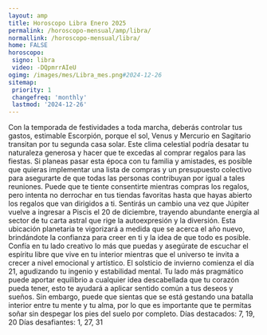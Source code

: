 ```yaml
---
layout: amp
title: Horoscopo Libra Enero 2025 
permalink: /horoscopo-mensual/amp/libra/
normallink: /horoscopo-mensual/libra/
home: FALSE
horoscopo:
 signo: libra
 video: -DQpmrrAIeU
ogimg: /images/mes/Libra_mes.png#2024-12-26
sitemap:
 priority: 1
 changefreq: 'monthly'
 lastmod: '2024-12-26'
---
```



Con la temporada de festividades a toda marcha, deberás controlar tus gastos, estimable Escorpión, porque el sol, Venus y Mercurio en Sagitario transitan por tu segunda casa solar. Este clima celestial podría desatar tu naturaleza generosa y hacer que te excedas al comprar regalos para las fiestas. Si planeas pasar esta época con tu familia y amistades, es posible que quieras implementar una lista de compras y un presupuesto colectivo para asegurarte de que todas las personas contribuyan por igual a tales reuniones. Puede que te tiente consentirte mientras compras los regalos, pero intenta no derrochar en tus tiendas favoritas hasta que hayas abierto los regalos que van dirigidos a ti.
Sentirás un cambio una vez que Júpiter vuelve a ingresar a Piscis el 20 de diciembre, trayendo abundante energía al sector de tu carta astral que rige la autoexpresión y la diversión. Esta ubicación planetaria te vigorizará a medida que se acerca el año nuevo, brindándote la confianza para creer en ti y la idea de que todo es posible. Confía en tu lado creativo lo más que puedas y asegúrate de escuchar el espíritu libre que vive en tu interior mientras que el universo te invita a crecer a nivel emocional y artístico.
El solsticio de invierno comienza el día 21, agudizando tu ingenio y estabilidad mental. Tu lado más pragmático puede aportar equilibrio a cualquier idea descabellada que tu corazón pueda tener, esto te ayudará a aplicar sentido común a tus deseos y sueños. Sin embargo, puede que sientas que se está gestando una batalla interior entre tu mente y tu alma, por lo que es importante que te permitas soñar sin despegar los pies del suelo por completo.
Días destacados: 7, 19, 20
Días desafiantes: 1, 27, 31